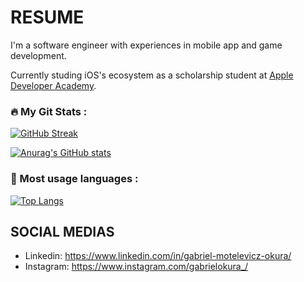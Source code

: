 
# RESUME

I'm a software engineer with experiences in mobile app and game development.

Currently studing iOS's ecosystem as a scholarship student at [Apple Developer Academy](https://developeracademy.pucpr.br). 

### :fire: My Git Stats :

[![GitHub Streak](https://github-readme-streak-stats.herokuapp.com/?user=gabrielokura&theme=dark&background=000000)](https://git.io/streak-stats)

[![Anurag's GitHub stats](https://github-readme-stats.vercel.app/api?username=gabrielokura&count_private=true&show_icons=true&theme=transparent)](https://github.com/anuraghazra/github-readme-stats)

### 🥇 Most usage languages :

[![Top Langs](https://github-readme-stats.vercel.app/api/top-langs/?username=gabrielokura&layout=compact)](https://github.com/anuraghazra/github-readme-stats)

## SOCIAL MEDIAS

  - Linkedin: https://www.linkedin.com/in/gabriel-motelevicz-okura/
  - Instagram: https://www.instagram.com/gabrielokura_/
